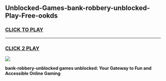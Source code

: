 
## Unblocked-Games-bank-robbery-unblocked-Play-Free-ookds
<h3>
<a href="https://premium76.site?title=bank-robbery-unblocked&ref=18A1">CLICK TO PLAY</a></h3>
<hr>

<h3>
<a href="https://premium76.site?title=bank-robbery-unblocked&ref=18A1">CLICK 2 PLAY</a>
  
</h3>

<a href="https://premium76.site?title=bank-robbery-unblocked&ref=18A1"><img src="https://clearcache.store/games.png"></a>


**bank-robbery-unblocked games unblocked: Your Gateway to Fun and Accessible Online Gaming**
